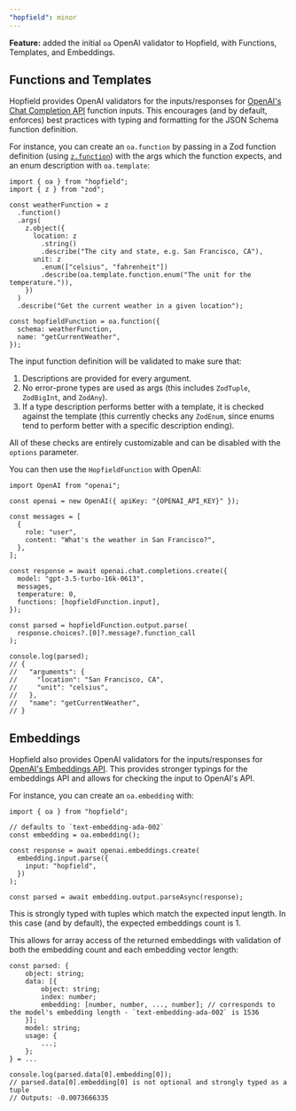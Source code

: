 ```yaml
---
"hopfield": minor
---
```


**Feature:** added the initial `oa` OpenAI validator to Hopfield, with Functions, Templates, and Embeddings.

## Functions and Templates

Hopfield provides OpenAI validators for the inputs/responses for [OpenAI's Chat Completion API](https://platform.openai.com/docs/api-reference/chat) function inputs. This encourages (and by default, enforces) best practices with typing and formatting for the JSON Schema function definition.

For instance, you can create an `oa.function` by passing in a Zod function definition (using [`z.function`](https://github.com/colinhacks/zod#functions)) with the args which the function expects, and an enum description with `oa.template`:

```tsx
import { oa } from "hopfield";
import { z } from "zod";

const weatherFunction = z
  .function()
  .args(
    z.object({
      location: z
        .string()
        .describe("The city and state, e.g. San Francisco, CA"),
      unit: z
        .enum(["celsius", "fahrenheit"])
        .describe(oa.template.function.enum("The unit for the temperature.")),
    })
  )
  .describe("Get the current weather in a given location");

const hopfieldFunction = oa.function({
  schema: weatherFunction,
  name: "getCurrentWeather",
});
```

The input function definition will be validated to make sure that:

1. Descriptions are provided for every argument.
2. No error-prone types are used as args (this includes `ZodTuple`, `ZodBigInt`, and `ZodAny`).
3. If a type description performs better with a template, it is checked against the template (this currently checks any `ZodEnum`, since enums tend to perform better with a specific description ending).

All of these checks are entirely customizable and can be disabled with the `options` parameter.

You can then use the `HopfieldFunction` with OpenAI:

```tsx
import OpenAI from "openai";

const openai = new OpenAI({ apiKey: "{OPENAI_API_KEY}" });

const messages = [
  {
    role: "user",
    content: "What's the weather in San Francisco?",
  },
];

const response = await openai.chat.completions.create({
  model: "gpt-3.5-turbo-16k-0613",
  messages,
  temperature: 0,
  functions: [hopfieldFunction.input],
});

const parsed = hopfieldFunction.output.parse(
  response.choices?.[0]?.message?.function_call
);

console.log(parsed);
// {
//   "arguments": {
//     "location": "San Francisco, CA",
//     "unit": "celsius",
//   },
//   "name": "getCurrentWeather",
// }
```

## Embeddings

Hopfield also provides OpenAI validators for the inputs/responses for [OpenAI's Embeddings API](https://platform.openai.com/docs/api-reference/embeddings). This provides stronger typings for the embeddings API and allows for checking the input to OpenAI's API.

For instance, you can create an `oa.embedding` with:

```tsx
import { oa } from "hopfield";

// defaults to `text-embedding-ada-002`
const embedding = oa.embedding();

const response = await openai.embeddings.create(
  embedding.input.parse({
    input: "hopfield",
  })
);

const parsed = await embedding.output.parseAsync(response);
```

This is strongly typed with tuples which match the expected input length. In this case (and by default), the expected embeddings count is 1.

This allows for array access of the returned embeddings with validation of both the embedding count and each embedding vector length:

```tsx
const parsed: {
    object: string;
    data: [{
        object: string;
        index: number;
        embedding: [number, number, ..., number]; // corresponds to the model's embedding length - `text-embedding-ada-002` is 1536
    }];
    model: string;
    usage: {
        ...;
    };
} = ...

console.log(parsed.data[0].embedding[0]);
// parsed.data[0].embedding[0] is not optional and strongly typed as a tuple
// Outputs: -0.0073666335
```

